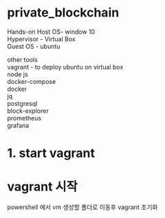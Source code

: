 # private_blockchain

Hands-on
Host OS- window 10\
Hypervisor - Virtual Box\
Guest OS - ubuntu

other tools\
vagrant - to deploy ubuntu on virtual box\
node js \
docker-compose\
docker\
jq\
postgresql\
block-explorer\
prometheus\
grafana

# 1. start vagrant

# vagrant 시작

powershell 에서 vm 생성할 폴더로 이동후 vagrant 초기화

